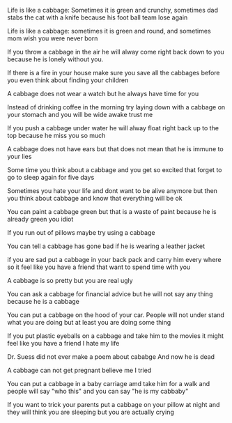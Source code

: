 Life is like a cabbage: Sometimes it is green and crunchy, sometimes dad stabs the cat with a knife because his foot ball team lose again

Life is like a cabbage: sometimes it is green and round, and sometimes mom wish you were never born

If you throw a cabbage in the air he will alway come right back down to you because he is lonely without you.

If there is a fire in your house make sure you save all the cabbages before you even think about finding your children

A cabbage does not wear a watch but he always have time for you

Instead of drinking coffee in the morning try laying down with a cabbage on your stomach and you will be wide awake trust me

If you push a cabbage under water he will alway float right back up to the top because he miss you so much

A cabbage does not have ears but that does not mean that he is immune to your lies

Some time you think about a cabbage and you get so excited that forget to go to sleep again for five days

Sometimes you hate your life and dont want to be alive anymore but then you think about cabbage and know that everything will be ok

You can paint a cabbage green but that is a waste of paint because he is already green you idiot

If you run out of pillows maybe try using a cabbage

You can tell a cabbage has gone bad if he is wearing a leather jacket

if you are sad put a cabbage in your back pack and carry him every where so it feel like you have a friend that want to spend time with you

A cabbage is so pretty but you are real ugly

You can ask a cabbage for financial advice but he will not say any thing because he is a cabbage

You can put a cabbage on the hood of your car. People will not under stand what you are doing but at least you are doing some thing

If you put plastic eyeballs on a cabbage and take him to the movies it might feel like you have a friend I hate my life

Dr. Suess did not ever make a poem about cababge And now he is dead

A cabbage can not get pregnant believe me I tried

You can put a cabbage in a baby carriage amd take him for a walk and people will say "who this" and you can say "he is my cabbaby"

If you want to trick your parents put a cabbage on your pillow at night and they will think you are sleeping but you are actually crying
